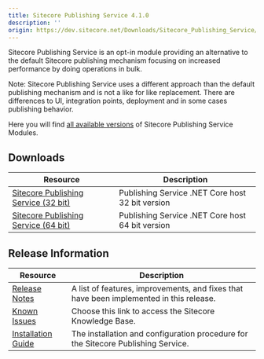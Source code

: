 ```yaml
---
title: Sitecore Publishing Service 4.1.0
description: ''
origin: https://dev.sitecore.net/Downloads/Sitecore_Publishing_Service/41/Sitecore_Publishing_Service_410.aspx
---
```


Sitecore Publishing Service is an opt-in module providing an alternative to the default Sitecore publishing mechanism focusing on increased performance by doing operations in bulk.

  <Alert variant='warning' mb={4}>
    <AlertIcon />
    Note: Sitecore Publishing Service uses a different approach than the default publishing mechanism and is not a like for like replacement. There are differences to UI, integration points, deployment and in some cases publishing behavior.
  </Alert>
  

Here you will find [all available versions](/downloads/Sitecore_Publishing_Service_Module) of Sitecore Publishing Service Modules.

## Downloads

 | Resource | Description |
 | --- | --- |
 | [Sitecore Publishing Service (32 bit)](https://scdp.blob.core.windows.net/downloads/Sitecore%20Publishing%20Service/41/Sitecore%20Publishing%20Service%20410/Secure/Sitecore%20Publishing%20Service%204.1.0-x86.zip) | Publishing Service .NET Core host 32 bit version |
 | [Sitecore Publishing Service (64 bit)](https://scdp.blob.core.windows.net/downloads/Sitecore%20Publishing%20Service/41/Sitecore%20Publishing%20Service%20410/Secure/Sitecore%20Publishing%20Service%204.1.0-x64.zip) | Publishing Service .NET Core host 64 bit version |

## Release Information

 | Resource | Description |
 | --- | --- |
 | [Release Notes](/downloads/Sitecore_Publishing_Service/41/Sitecore_Publishing_Service_410/Release_Notes) | A list of features, improvements, and fixes that have been implemented in this release. |
 | [Known Issues](https://kb.sitecore.net/articles/431510) | Choose this link to access the Sitecore Knowledge Base. |
 | [Installation Guide](https://scdp.blob.core.windows.net/downloads/Sitecore%20Publishing%20Service/41/Sitecore%20Publishing%20Service%20410/Secure/Publishing-Service-Installation-and-Configuration-Guide-4.1.pdf) | The installation and configuration procedure for the Sitecore Publishing Service. |